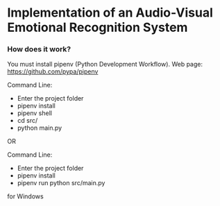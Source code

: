 # Implementation of an Audio-Visual Emotional Recognition System

### How does it work?
You must install pipenv (Python Development Workflow). Web page: https://github.com/pypa/pipenv

Command Line:
- Enter the project folder
- pipenv install
- pipenv shell
- cd src/
- python main.py

OR 

Command Line:
- Enter the project folder
- pipenv install
- pipenv run python src/main.py

for Windows